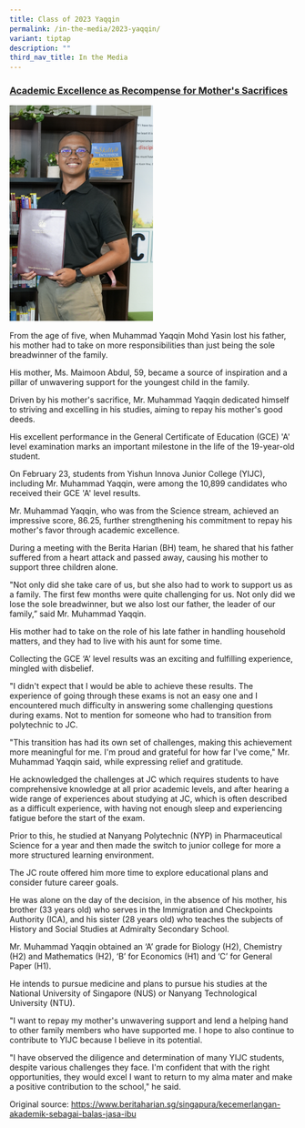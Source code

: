 ```yaml
---
title: Class of 2023 Yaqqin
permalink: /in-the-media/2023-yaqqin/
variant: tiptap
description: ""
third_nav_title: In the Media
---
```

<h3><strong><u>Academic Excellence as Recompense for Mother's Sacrifices</u></strong></h3>
<p></p>
<div class="isomer-image-wrapper">
<img style="width: 50%;" height="auto" width="100%" alt="" src="/images/DSC07972.jpg">
</div>
<p></p>
<p></p>
<p></p>
<p>From the age of five, when Muhammad Yaqqin Mohd Yasin lost his father,
his mother had to take on more responsibilities than just being the sole
breadwinner of the family.</p>
<p>His mother, Ms. Maimoon Abdul, 59, became a source of inspiration and
a pillar of unwavering support for the youngest child in the family.</p>
<p>Driven by his mother's sacrifice, Mr. Muhammad Yaqqin dedicated himself
to striving and excelling in his studies, aiming to repay his mother's
good deeds.</p>
<p>His excellent performance in the General Certificate of Education (GCE)
'A' level examination marks an important milestone in the life of the 19-year-old
student.</p>
<p>On February 23, students from Yishun Innova Junior College (YIJC), including
Mr. Muhammad Yaqqin, were among the 10,899 candidates who received their
GCE 'A' level results.</p>
<p>Mr. Muhammad Yaqqin, who was from the Science stream, achieved an impressive
score, 86.25, further strengthening his commitment to repay his mother's
favor through academic excellence.</p>
<p>During a meeting with the Berita Harian (BH) team, he shared that his
father suffered from a heart attack and passed away, causing his mother
to support three children alone.</p>
<p>"Not only did she take care of us, but she also had to work to support
us as a family. The first few months were quite challenging for us. Not
only did we lose the sole breadwinner, but we also lost our father, the
leader of our family,” said Mr. Muhammad Yaqqin.</p>
<p>His mother had to take on the role of his late father in handling household
matters, and they had to live with his aunt for some time.</p>
<p>Collecting the GCE ‘A’ level results was an exciting and fulfilling experience,
mingled with disbelief.</p>
<p>"I didn't expect that I would be able to achieve these results. The experience
of going through these exams is not an easy one and I encountered much
difficulty in answering some challenging questions during exams. Not to
mention for someone who had to transition from polytechnic to JC.</p>
<p>"This transition has had its own set of challenges, making this achievement
more meaningful for me. I'm proud and grateful for how far I've come,"
Mr. Muhammad Yaqqin said, while expressing relief and gratitude.</p>
<p>He acknowledged the challenges at JC which requires students to have comprehensive
knowledge at all prior academic levels, and after hearing a wide range
of experiences about studying at JC, which is often described as a difficult
experience, with having not enough sleep and experiencing fatigue before
the start of the exam.</p>
<p>Prior to this, he studied at Nanyang Polytechnic (NYP) in Pharmaceutical
Science for a year and then made the switch to junior college for more
a more structured learning environment.</p>
<p>The JC route offered him more time to explore educational plans and consider
future career goals.</p>
<p>He was alone on the day of the decision, in the absence of his mother,
his brother (33 years old) who serves in the Immigration and Checkpoints
Authority (ICA), and his sister (28 years old) who teaches the subjects
of History and Social Studies at Admiralty Secondary School.</p>
<p>Mr. Muhammad Yaqqin obtained an ‘A’ grade for Biology (H2), Chemistry
(H2) and Mathematics (H2), ‘B’ for Economics (H1) and ‘C’ for General Paper
(H1).</p>
<p>He intends to pursue medicine and plans to pursue his studies at the National
University of Singapore (NUS) or Nanyang Technological University (NTU).</p>
<p>"I want to repay my mother's unwavering support and lend a helping hand
to other family members who have supported me. I hope to also continue
to contribute to YIJC because I believe in its potential.</p>
<p>"I have observed the diligence and determination of many YIJC students,
despite various challenges they face. I'm confident that with the right
opportunities, they would excel I want to return to my alma mater and make
a positive contribution to the school," he said.</p>
<p>Original source: <a href="https://www.beritaharian.sg/singapura/kecemerlangan-akademik-sebagai-balas-jasa-ibu" rel="noopener noreferrer nofollow" target="_blank">https://www.beritaharian.sg/singapura/kecemerlangan-akademik-sebagai-balas-jasa-ibu</a>
</p>